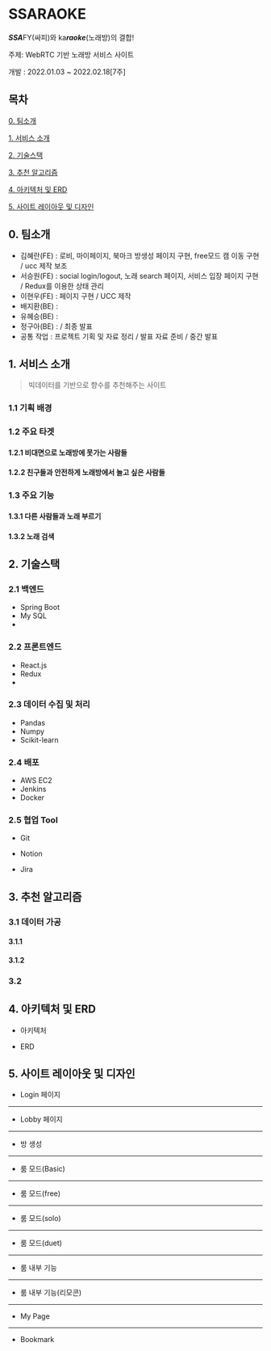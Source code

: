 # SSARAOKE

***SSA***FY(싸피)와 ka***raoke***(노래방)의 결합!

주제: WebRTC 기반 노래방 서비스 사이트

개발 : 2022.01.03 ~ 2022.02.18[7주]

## 목차
[0. 팀소개](#0-팀소개)

[1. 서비스 소개](#1-서비스-소개)

[2. 기술스택](#2-기술스택)

[3. 추천 알고리즘](#3-추천-알고리즘)

[4. 아키텍처 및 ERD](#4-아키텍처-및-erd)

[5. 사이트 레이아웃 및 디자인](#5-사이트-레이아웃-및-디자인)

## 0. 팀소개

> 




- 김혜란(FE) : 로비, 마이페이지, 북마크 방생성 페이지 구현, free모드 캠 이동 구현 / ucc 제작 보조
- 서승원(FE) : social login/logout, 노래 search 페이지, 서비스 입장 페이지 구현 / Redux를 이용한 상태 관리
- 이현우(FE) : 페이지 구현 / UCC 제작
- 배지환(BE) : 
- 유혜승(BE) : 
- 정구아(BE) : / 최종 발표
- 공통 작업 : 프로젝트 기획 및 자료 정리 / 발표 자료 준비 / 중간 발표



## 1. 서비스 소개

> 빅데이터를 기반으로 향수를 추천해주는 사이트



### 1.1 기획 배경



 

### 1.2 주요 타겟

#### 1.2.1 비대면으로 노래방에 못가는 사람들



#### 1.2.2 친구들과 안전하게 노래방에서 놀고 싶은 사람들



  

### 1.3 주요 기능

#### 1.3.1 다른 사람들과 노래 부르기


#### 1.3.2 노래 검색



## 2. 기술스택

### 2.1 백엔드

- Spring Boot
- My SQL
- 



### 2.2 프론트엔드

- React.js
- Redux
- 



### 2.3 데이터 수집 및 처리

- Pandas
- Numpy
- Scikit-learn



### 2.4 배포

- AWS EC2
- Jenkins
- Docker



### 2.5 협업 Tool

- Git

- Notion

- Jira



## 3. 추천 알고리즘

> 


### 3.1 데이터 가공

#### 3.1.1 



#### 3.1.2 





### 3.2





## 4. 아키텍처 및 ERD

- 아키텍처



- ERD





## 5. 사이트 레이아웃 및 디자인
- Login 페이지


------

- Lobby 페이지


------

- 방 생성


------

- 룸 모드(Basic)


------

- 룸 모드(free)


------

- 룸 모드(solo)


------

- 룸 모드(duet)


------

- 룸 내부 기능


------

- 룸 내부 기능(리모콘)

  

------

- My Page


------

- Bookmark



